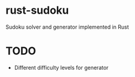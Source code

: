 # rust-sudoku
Sudoku solver and generator implemented in Rust

# TODO

* Different difficulty levels for generator
